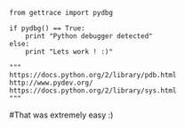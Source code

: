     from gettrace import pydbg

    if pydbg() == True:
    	print "Python debugger detected"
    else:
    	print "Lets work ! :)"

    """
    https://docs.python.org/2/library/pdb.html
    http://www.pydev.org/
    https://docs.python.org/2/library/sys.html
    """

#That was extremely easy :)
